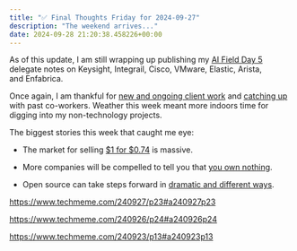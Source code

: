 ```yaml
---
title: "✅ Final Thoughts Friday for 2024-09-27"
description: "The weekend arrives..."
date: 2024-09-28 21:20:38.458226+00:00
---
```


<!-- buttondown-editor-mode: fancy --><p>As of this update, I am still wrapping up publishing my <a target="_blank" rel="noopener" href="https://techfieldday.com/event/aifd5/">AI Field Day 5</a> delegate notes on Keysight, Integrail, Cisco, VMware, Elastic,&nbsp;Arista, and&nbsp;Enfabrica.</p><p>Once again, I am thankful for <a target="_blank" rel="noopener noreferrer nofollow" href="https://cuthrell.consulting/services/">new and ongoing client work</a> and <a target="_blank" rel="noopener noreferrer nofollow" href="https://calendly.com/jaycuthrell/catch-up">catching up</a> with past co-workers. Weather this week meant more indoors time for digging into my non-technology projects.</p><p>The biggest stories this week that caught me eye:</p><ul><li><p>The market for selling <a target="_blank" rel="noopener noreferrer nofollow" href="https://www.techmeme.com/240927/p23#a240927p23">$1 for $0.74</a> is massive.</p></li><li><p>More companies will be compelled to tell you that <a target="_blank" rel="noopener noreferrer nofollow" href="https://www.techmeme.com/240926/p24#a240926p24">you own nothing</a>.</p></li><li><p>Open source can take steps forward in <a target="_blank" rel="noopener noreferrer nofollow" href="https://www.techmeme.com/240923/p13#a240923p13">dramatic and different ways</a>.</p></li></ul><p><a target="_blank" rel="noopener noreferrer nofollow" href="https://www.techmeme.com/240927/p23#a240927p23">https://www.techmeme.com/240927/p23#a240927p23</a></p><p><a target="_blank" rel="noopener noreferrer nofollow" href="https://www.techmeme.com/240926/p24#a240926p24">https://www.techmeme.com/240926/p24#a240926p24</a></p><p><a target="_blank" rel="noopener noreferrer nofollow" href="https://www.techmeme.com/240923/p13#a240923p13">https://www.techmeme.com/240923/p13#a240923p13</a></p>